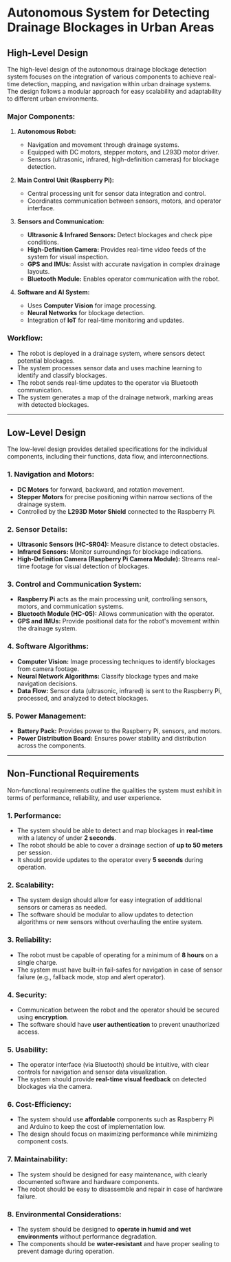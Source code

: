# Autonomous System for Detecting Drainage Blockages in Urban Areas

## High-Level Design   

The high-level design of the autonomous drainage blockage detection system focuses on the integration of various components to achieve real-time detection, mapping, and navigation within urban drainage systems. The design follows a modular approach for easy scalability and adaptability to different urban environments.

### Major Components:
1. **Autonomous Robot:**
   - Navigation and movement through drainage systems.
   - Equipped with DC motors, stepper motors, and L293D motor driver.
   - Sensors (ultrasonic, infrared, high-definition cameras) for blockage detection.
   
2. **Main Control Unit (Raspberry Pi):**
   - Central processing unit for sensor data integration and control.
   - Coordinates communication between sensors, motors, and operator interface.
   
3. **Sensors and Communication:**
   - **Ultrasonic & Infrared Sensors:** Detect blockages and check pipe conditions.
   - **High-Definition Camera:** Provides real-time video feeds of the system for visual inspection.
   - **GPS and IMUs:** Assist with accurate navigation in complex drainage layouts.
   - **Bluetooth Module:** Enables operator communication with the robot.

4. **Software and AI System:**
   - Uses **Computer Vision** for image processing.
   - **Neural Networks** for blockage detection.
   - Integration of **IoT** for real-time monitoring and updates.

### Workflow:
- The robot is deployed in a drainage system, where sensors detect potential blockages.
- The system processes sensor data and uses machine learning to identify and classify blockages.
- The robot sends real-time updates to the operator via Bluetooth communication.
- The system generates a map of the drainage network, marking areas with detected blockages.

---

## Low-Level Design

The low-level design provides detailed specifications for the individual components, including their functions, data flow, and interconnections.

### 1. **Navigation and Motors:**
   - **DC Motors** for forward, backward, and rotation movement.
   - **Stepper Motors** for precise positioning within narrow sections of the drainage system.
   - Controlled by the **L293D Motor Shield** connected to the Raspberry Pi.

### 2. **Sensor Details:**
   - **Ultrasonic Sensors (HC-SR04):** Measure distance to detect obstacles.
   - **Infrared Sensors:** Monitor surroundings for blockage indications.
   - **High-Definition Camera (Raspberry Pi Camera Module):** Streams real-time footage for visual detection of blockages.

### 3. **Control and Communication System:**
   - **Raspberry Pi** acts as the main processing unit, controlling sensors, motors, and communication systems.
   - **Bluetooth Module (HC-05):** Allows communication with the operator.
   - **GPS and IMUs:** Provide positional data for the robot's movement within the drainage system.

### 4. **Software Algorithms:**
   - **Computer Vision:** Image processing techniques to identify blockages from camera footage.
   - **Neural Network Algorithms:** Classify blockage types and make navigation decisions.
   - **Data Flow:** Sensor data (ultrasonic, infrared) is sent to the Raspberry Pi, processed, and analyzed to detect blockages.

### 5. **Power Management:**
   - **Battery Pack:** Provides power to the Raspberry Pi, sensors, and motors.
   - **Power Distribution Board:** Ensures power stability and distribution across the components.

---

## Non-Functional Requirements

Non-functional requirements outline the qualities the system must exhibit in terms of performance, reliability, and user experience.

### 1. **Performance:**
   - The system should be able to detect and map blockages in **real-time** with a latency of under **2 seconds**.
   - The robot should be able to cover a drainage section of **up to 50 meters** per session.
   - It should provide updates to the operator every **5 seconds** during operation.

### 2. **Scalability:**
   - The system design should allow for easy integration of additional sensors or cameras as needed.
   - The software should be modular to allow updates to detection algorithms or new sensors without overhauling the entire system.

### 3. **Reliability:**
   - The robot must be capable of operating for a minimum of **8 hours** on a single charge.
   - The system must have built-in fail-safes for navigation in case of sensor failure (e.g., fallback mode, stop and alert operator).

### 4. **Security:**
   - Communication between the robot and the operator should be secured using **encryption**.
   - The software should have **user authentication** to prevent unauthorized access.

### 5. **Usability:**
   - The operator interface (via Bluetooth) should be intuitive, with clear controls for navigation and sensor data visualization.
   - The system should provide **real-time visual feedback** on detected blockages via the camera.

### 6. **Cost-Efficiency:**
   - The system should use **affordable** components such as Raspberry Pi and Arduino to keep the cost of implementation low.
   - The design should focus on maximizing performance while minimizing component costs.

### 7. **Maintainability:**
   - The system should be designed for easy maintenance, with clearly documented software and hardware components.
   - The robot should be easy to disassemble and repair in case of hardware failure.
### 8. **Environmental Considerations:**
   - The system should be designed to **operate in humid and wet environments** without performance degradation.
   - The components should be **water-resistant** and have proper sealing to prevent damage during operation.


